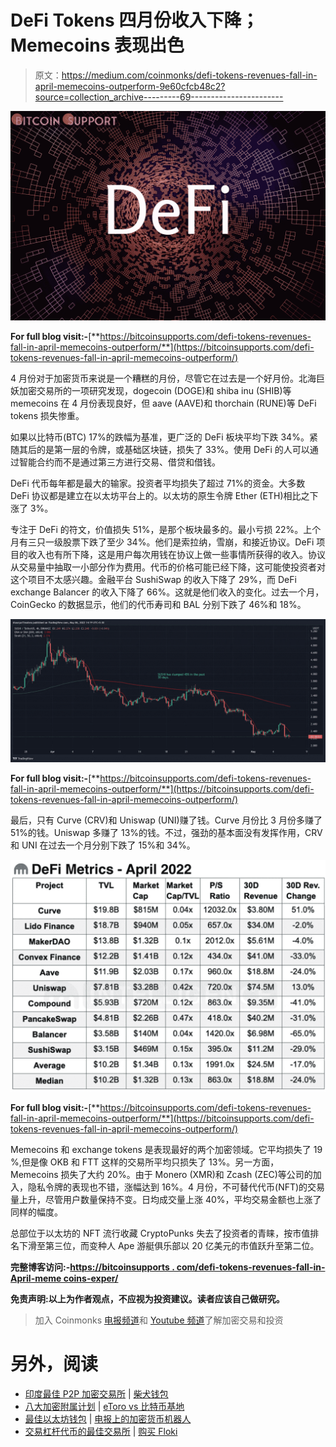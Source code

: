 # DeFi Tokens 四月份收入下降；Memecoins 表现出色

> 原文：<https://medium.com/coinmonks/defi-tokens-revenues-fall-in-april-memecoins-outperform-9e60cfcb48c2?source=collection_archive---------69----------------------->

![](img/d1de8af8ca3aba53115bf723df851280.png)

**For full blog visit:-**[**https://bitcoinsupports.com/defi-tokens-revenues-fall-in-april-memecoins-outperform/**](https://bitcoinsupports.com/defi-tokens-revenues-fall-in-april-memecoins-outperform/)

4 月份对于加密货币来说是一个糟糕的月份，尽管它在过去是一个好月份。北海巨妖加密交易所的一项研究发现，dogecoin (DOGE)和 shiba inu (SHIB)等 memecoins 在 4 月份表现良好，但 aave (AAVE)和 thorchain (RUNE)等 DeFi tokens 损失惨重。

如果以比特币(BTC) 17%的跌幅为基准，更广泛的 DeFi 板块平均下跌 34%。紧随其后的是第一层的令牌，或基础区块链，损失了 33%。使用 DeFi 的人可以通过智能合约而不是通过第三方进行交易、借贷和借钱。

DeFi 代币每年都是最大的输家。投资者平均损失了超过 71%的资金。大多数 DeFi 协议都是建立在以太坊平台上的。以太坊的原生令牌 Ether (ETH)相比之下涨了 3%。

专注于 DeFi 的符文，价值损失 51%，是那个板块最多的。最小亏损 22%。上个月有三只一级股票下跌了至少 34%。他们是索拉纳，雪崩，和接近协议。DeFi 项目的收入也有所下降，这是用户每次用钱在协议上做一些事情所获得的收入。协议从交易量中抽取一小部分作为费用。代币的价格可能已经下降，这可能使投资者对这个项目不太感兴趣。金融平台 SushiSwap 的收入下降了 29%，而 DeFi exchange Balancer 的收入下降了 66%。这就是他们收入的变化。过去一个月，CoinGecko 的数据显示，他们的代币寿司和 BAL 分别下跌了 46%和 18%。

![](img/6cb1cf00ccd1ce84a86795d492d21f35.png)

**For full blog visit:-**[**https://bitcoinsupports.com/defi-tokens-revenues-fall-in-april-memecoins-outperform/**](https://bitcoinsupports.com/defi-tokens-revenues-fall-in-april-memecoins-outperform/)

最后，只有 Curve (CRV)和 Uniswap (UNI)赚了钱。Curve 月份比 3 月份多赚了 51%的钱。Uniswap 多赚了 13%的钱。不过，强劲的基本面没有发挥作用，CRV 和 UNI 在过去一个月分别下跌了 15%和 34%。

![](img/b76a72eb4b2b894a8c26f02aaf06f9bf.png)

**For full blog visit:-**[**https://bitcoinsupports.com/defi-tokens-revenues-fall-in-april-memecoins-outperform/**](https://bitcoinsupports.com/defi-tokens-revenues-fall-in-april-memecoins-outperform/)

Memecoins 和 exchange tokens 是表现最好的两个加密领域。它平均损失了 19 %,但是像 OKB 和 FTT 这样的交易所平均只损失了 13%。另一方面，Memecoins 损失了大约 20%。由于 Monero (XMR)和 Zcash (ZEC)等公司的加入，隐私令牌的表现也不错，涨幅达到 16%。4 月份，不可替代代币(NFT)的交易量上升，尽管用户数量保持不变。日均成交量上涨 40%，平均交易金额也上涨了同样的幅度。

总部位于以太坊的 NFT 流行收藏 CryptoPunks 失去了投资者的青睐，按市值排名下滑至第三位，而变种人 Ape 游艇俱乐部以 20 亿美元的市值跃升至第二位。

**完整博客访问:-**[**https://bitcoinsupports . com/defi-tokens-revenues-fall-in-April-meme coins-exper/**](https://bitcoinsupports.com/defi-tokens-revenues-fall-in-april-memecoins-outperform/)

**免责声明:以上为作者观点，不应视为投资建议。读者应该自己做研究。**

> 加入 Coinmonks [电报频道](https://t.me/coincodecap)和 [Youtube 频道](https://www.youtube.com/c/coinmonks/videos)了解加密交易和投资

# 另外，阅读

*   [印度最佳 P2P 加密交易所](https://coincodecap.com/p2p-crypto-exchanges-in-india) | [柴犬钱包](https://coincodecap.com/baby-shiba-inu-wallets)
*   [八大加密附属计划](https://coincodecap.com/crypto-affiliate-programs) | [eToro vs 比特币基地](https://coincodecap.com/etoro-vs-coinbase)
*   [最佳以太坊钱包](https://coincodecap.com/best-ethereum-wallets) | [电报上的加密货币机器人](https://coincodecap.com/telegram-crypto-bots)
*   [交易杠杆代币的最佳交易所](https://coincodecap.com/leveraged-token-exchanges) | [购买 Floki](https://coincodecap.com/buy-floki-inu-token)